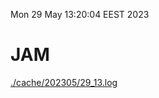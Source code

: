Mon 29 May 13:20:04 EEST 2023
# JAM
<a href='./cache/202305/29_13.log'>./cache/202305/29_13.log</a>
